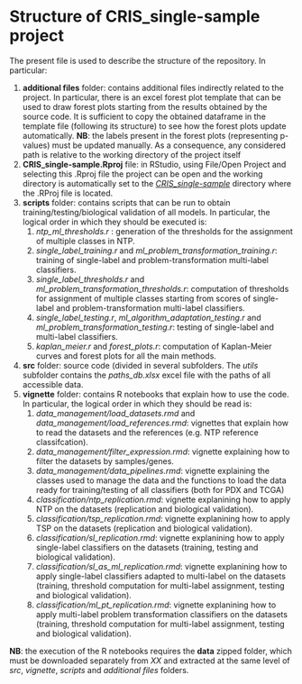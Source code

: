 # Structure of CRIS_single-sample project

The present file is used to describe the structure of the repository.
In particular:

1. **additional files** folder: contains additional files indirectly related to the project. In particular, there is an excel forest plot template that can be used to draw forest plots starting from the results obtained by the source code.
It is sufficient to copy the obtained dataframe in the template file (following its structure) to see how the forest plots update automatically. **NB**: the labels present in the forest plots (representing p-values) must be updated manually. As a consequence, any considered path is relative to the working directory of the project itself
2. **CRIS_single-sample.Rproj** file: in RStudio, using File/Open Project and selecting this .Rproj file the project can be open and the working directory is automatically set to the [*CRIS_single-sample*](https://github.com/DEIB-GECO/CRIS_single-sample/tree/main/CRIS_single-sample) directory where the .RProj file is located.
3.  **scripts** folder: contains scripts that can be run to obtain training/testing/biological validation of all models.
In particular, the logical order in which they should be executed is:
	1. *ntp_ml_thresholds.r* : generation of the thresholds for the assignment of multiple classes in NTP.
	2. *single_label_training.r* and *ml_problem_transformation_training.r*: training of single-label and problem-transformation multi-label classifiers.
	3. *single_label_thresholds.r*  and *ml_problem_transformation_thresholds.r*: computation of thresholds for assignment of multiple classes starting from scores of single-label and problem-transformation multi-label classifiers.
	4. *single_label_testing.r*, *ml_algorithm_adaptation_testing.r*  and *ml_problem_transformation_testing.r*: testing of single-label and multi-label classifiers.
	5. *kaplan_meier.r* and *forest_plots.r*: computation of Kaplan-Meier curves and forest plots for all the main methods.
4. **src** folder: source code (divided in several subfolders. The *utils* subfolder contains the *paths_db.xlsx* excel file with the paths of all accessible data.
5. **vignette** folder: contains R notebooks that explain how to use the code. In particular, the logical order in which they should be read is:
	1. *data_management/load_datasets.rmd* and *data_management/load_references.rmd*: vignettes that explain how to read the datasets and the references (e.g. NTP reference classifcation).
	2. *data_management/filter_expression.rmd*: vignette explaining how to filter the datasets by samples/genes.
	3. *data_management/data_pipelines.rmd*: vignette explaining the classes used to manage the data and the functions to load the data ready for training/testing of all classifiers (both for PDX and TCGA)
	4. *classification/ntp_replication.rmd*: vignette explanining how to apply NTP on the datasets (replication and biological validation).
	5. *classification/tsp_replication.rmd*: vignette explanining how to apply TSP on the datasets (replication and biological validation).
	6. *classification/sl_replication.rmd*: vignette explanining how to apply single-label classifiers on the datasets (training, testing and biological validation).
	7. *classification/sl_as_ml_replication.rmd*: vignette explanining how to apply single-label classifiers adapted to multi-label on the datasets (training, threshold computation for multi-label assignment, testing and biological validation).
	8. *classification/ml_pt_replication.rmd*: vignette explanining how to apply multi-label problem transformation classifiers on the datasets (training, threshold computation for multi-label assignment, testing and biological validation).

**NB**: the execution of the R notebooks requires the **data** zipped folder, which must be downloaded separately from *XX* and extracted at the same level of *src*, *vignette*, *scripts* and *additional files* folders.
